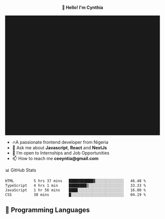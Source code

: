 <h4 align="center">👋 Hello! I'm Cynthia</h4>

<hr style="height:10%; margin-left:0; margin-right:0;" />

<div align="left">
  <ul>
  <li>🔥A passionate frontend developer from Nigeria</li>
  <li>💬 Ask me about <strong>Javascript</strong>, <strong>React</strong> and <strong> NextJs</strong></li>
  <li>👯 I’m open to Internships and Job Opportunities</li>
  <li>📫 How to reach me <strong>ceeyntia@gmail.com</strong></li>
</ul>
</div
  
## 📊 GitHub Stats

<!--START_SECTION:waka-->

```txt
HTML         5 hrs 37 mins   ███████████▓░░░░░░░░░░░░░   46.48 %
TypeScript   4 hrs 1 min     ████████▒░░░░░░░░░░░░░░░░   33.33 %
JavaScript   1 hr 56 mins    ████░░░░░░░░░░░░░░░░░░░░░   16.00 %
CSS          30 mins         █░░░░░░░░░░░░░░░░░░░░░░░░   04.19 %
```

<!--END_SECTION:waka-->

## 💬 Programming Languages

<!--START_SECTION:languages-->
<!--END_SECTION:languages-->
